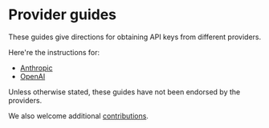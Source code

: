 # Provider guides 

These guides give directions for obtaining API keys from different providers. 

Here're the instructions for:
- [Anthropic](anthropic.md) 
- [OpenAI](openai.md)

Unless otherwise stated, these guides have not been endorsed by the providers. 

We also welcome additional [contributions](../CONTRIBUTING.md). 
